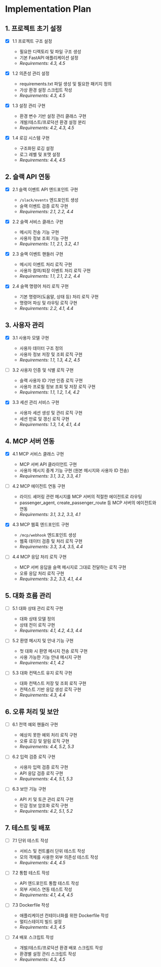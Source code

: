 # Implementation Plan

## 1. 프로젝트 초기 설정

- [x] 1.1 프로젝트 구조 설정
  - 필요한 디렉토리 및 파일 구조 생성
  - 기본 FastAPI 애플리케이션 설정
  - _Requirements: 4.3, 4.5_

- [x] 1.2 의존성 관리 설정
  - requirements.txt 파일 생성 및 필요한 패키지 정의
  - 가상 환경 설정 스크립트 작성
  - _Requirements: 4.3, 4.5_

- [x] 1.3 설정 관리 구현
  - 환경 변수 기반 설정 관리 클래스 구현
  - 개발/테스트/프로덕션 환경 설정 분리
  - _Requirements: 4.2, 4.3, 4.5_

- [x] 1.4 로깅 시스템 구현
  - 구조화된 로깅 설정
  - 로그 레벨 및 포맷 설정
  - _Requirements: 4.4, 4.5_

## 2. 슬랙 API 연동

- [x] 2.1 슬랙 이벤트 API 엔드포인트 구현
  - `/slack/events` 엔드포인트 생성
  - 슬랙 이벤트 검증 로직 구현
  - _Requirements: 2.1, 2.2, 4.4_

- [x] 2.2 슬랙 서비스 클래스 구현
  - 메시지 전송 기능 구현
  - 사용자 정보 조회 기능 구현
  - _Requirements: 1.1, 2.1, 3.2, 4.1_

- [x] 2.3 슬랙 이벤트 핸들러 구현
  - 메시지 이벤트 처리 로직 구현
  - 사용자 참여/퇴장 이벤트 처리 로직 구현
  - _Requirements: 1.1, 2.1, 2.2, 4.4_

- [x] 2.4 슬랙 명령어 처리 로직 구현
  - 기본 명령어(도움말, 상태 등) 처리 로직 구현
  - 명령어 파싱 및 라우팅 로직 구현
  - _Requirements: 2.2, 4.1, 4.4_

## 3. 사용자 관리

- [x] 3.1 사용자 모델 구현
  - 사용자 데이터 구조 정의
  - 사용자 정보 저장 및 조회 로직 구현
  - _Requirements: 1.1, 1.3, 4.2, 4.5_

- [ ] 3.2 사용자 인증 및 식별 로직 구현
  - 슬랙 사용자 ID 기반 인증 로직 구현
  - 사용자 프로필 정보 조회 및 저장 로직 구현
  - _Requirements: 1.1, 1.2, 1.4, 4.2_

- [x] 3.3 세션 관리 서비스 구현
  - 사용자 세션 생성 및 관리 로직 구현
  - 세션 만료 및 갱신 로직 구현
  - _Requirements: 1.3, 1.4, 4.1, 4.4_

## 4. MCP 서버 연동

- [x] 4.1 MCP 서비스 클래스 구현
  - MCP 서버 API 클라이언트 구현
  - 사용자 메시지 중계 기능 구현 (원본 메시지와 사용자 ID 전송)
  - _Requirements: 3.1, 3.2, 3.3, 4.1_

- [ ] 4.2 MCP 에이전트 연동 구현
  - 라이드 셰어링 관련 메시지를 MCP 서버의 적절한 에이전트로 라우팅
  - passenger_agent, create_passenger_route 등 MCP 서버의 에이전트와 연동
  - _Requirements: 3.1, 3.2, 3.3, 4.1_

- [x] 4.3 MCP 웹훅 엔드포인트 구현
  - `/mcp/webhook` 엔드포인트 생성
  - 웹훅 데이터 검증 및 처리 로직 구현
  - _Requirements: 3.3, 3.4, 3.5, 4.4_

- [ ] 4.4 MCP 응답 처리 로직 구현
  - MCP 서버 응답을 슬랙 메시지로 그대로 전달하는 로직 구현
  - 오류 응답 처리 로직 구현
  - _Requirements: 3.2, 3.3, 4.1, 4.4_

## 5. 대화 흐름 관리

- [ ] 5.1 대화 상태 관리 로직 구현
  - 대화 상태 모델 정의
  - 상태 전이 로직 구현
  - _Requirements: 4.1, 4.2, 4.3, 4.4_

- [ ] 5.2 환영 메시지 및 안내 기능 구현
  - 첫 대화 시 환영 메시지 전송 로직 구현
  - 사용 가능한 기능 안내 메시지 구현
  - _Requirements: 4.1, 4.2_

- [ ] 5.3 대화 컨텍스트 유지 로직 구현
  - 대화 컨텍스트 저장 및 조회 로직 구현
  - 컨텍스트 기반 응답 생성 로직 구현
  - _Requirements: 4.3, 4.4_

## 6. 오류 처리 및 보안

- [ ] 6.1 전역 예외 핸들러 구현
  - 예상치 못한 예외 처리 로직 구현
  - 오류 로깅 및 알림 로직 구현
  - _Requirements: 4.4, 5.2, 5.3_

- [ ] 6.2 입력 검증 로직 구현
  - 사용자 입력 검증 로직 구현
  - API 응답 검증 로직 구현
  - _Requirements: 4.4, 5.1, 5.3_

- [ ] 6.3 보안 기능 구현
  - API 키 및 토큰 관리 로직 구현
  - 민감 정보 암호화 로직 구현
  - _Requirements: 4.2, 5.1, 5.2_

## 7. 테스트 및 배포

- [ ] 7.1 단위 테스트 작성
  - 서비스 및 컨트롤러 단위 테스트 작성
  - 모의 객체를 사용한 외부 의존성 테스트 작성
  - _Requirements: 4.4, 4.5_

- [ ] 7.2 통합 테스트 작성
  - API 엔드포인트 통합 테스트 작성
  - 외부 서비스 연동 테스트 작성
  - _Requirements: 4.1, 4.4, 4.5_

- [ ] 7.3 Dockerfile 작성
  - 애플리케이션 컨테이너화를 위한 Dockerfile 작성
  - 멀티스테이지 빌드 설정
  - _Requirements: 4.3, 4.5_

- [ ] 7.4 배포 스크립트 작성
  - 개발/테스트/프로덕션 환경 배포 스크립트 작성
  - 환경별 설정 관리 스크립트 작성
  - _Requirements: 4.3, 4.5_